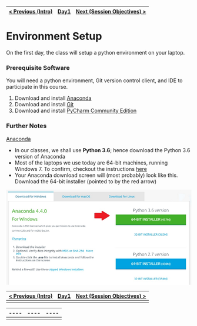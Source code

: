 | [< Previous (Intro)](../README.md)  | [Day1](../README.md)| [Next (Session Objectives) >](SessionObjectives.md) |
|----|----|----|
# Environment Setup

On the first day, the class will setup a python environment on your laptop.

### Prerequisite Software

You will need a python environment, Git version control client, and IDE to participate in this 
course.

1. Download and install [Anaconda](https://www.continuum.io/downloads)
2. Download and install [Git](https://git-scm.com/book/en/v2/Getting-Started-Installing-Git)
3. Download and install [PyCharm Community Edition](https://www.jetbrains.com/pycharm/download/)




### Further Notes

<u>Anaconda</u>

- In our classes, we shall use **Python 3.6**; hence download the Python 3.6 version of Anaconda
- Most of the laptops we use today are 64-bit machines, running Windows 7. To confirm, checkout the instructions [here](https://support.microsoft.com/en-us/help/827218/how-to-determine-whether-a-computer-is-running-a-32-bit-version-or-64-bit-version-of-the-windows-operating-system)
- Your Anaconda download screen will (most probably) look like this. Download the 64-bit installer (pointed to by the red arrow)







![ana440_64_win](images\ana440_64_win.jpg)


| [< Previous (Intro)](../README.md) | [Day1](../README.md) | [Next (Session Objectives) >](SessionObjectives.md) |
| ---------------------------------- | -------------------- | ---------------------------------------- |
|                                    |                      |                                          |

| ---- | ---- | ---- |
| ---- | ---- | ---- |
|      |      |      |